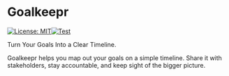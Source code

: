 # Goalkeepr

[![License: MIT](https://img.shields.io/badge/License-MIT-yellow.svg)](https://opensource.org/licenses/MIT)[![Test](https://github.com/bit8bytes/goalkeepr/actions/workflows/test_cmd_app.yml/badge.svg)](https://github.com/bit8bytes/goalkeepr/actions/workflows/test_cmd_app.yml)

Turn Your Goals Into a Clear Timeline.

Goalkeepr helps you map out your goals on a simple timeline.
Share it with stakeholders, stay accountable, and keep sight of the bigger picture.

